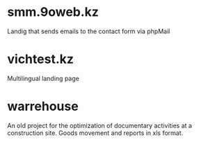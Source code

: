 # smm.9oweb.kz
Landig that sends emails to the contact form via phpMail
# vichtest.kz
Multilingual landing page
# warrehouse
An old project for the optimization of documentary activities at a construction site. Goods movement and reports in xls format.